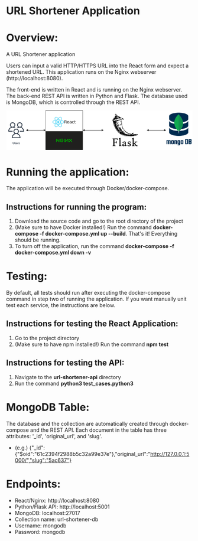 URL Shortener Application
=========================

# Overview: 
A URL Shortener application

Users can input a valid HTTP/HTTPS URL into the React form and expect a shortened URL. This application
runs on the Nginx webserver (http://localhost:8080).

The front-end is written in React and is running on the Nginx webserver.
The back-end REST API is written in Python and Flask. 
The database used is MongoDB, which is controlled through the REST API.

![Diagram](URLShortenerDiagram.png)

# Running the application:
The application will be executed through Docker/docker-compose.

## Instructions for running the program:
1. Download the source code and go to the root directory of the project
2. (Make sure to have Docker installed!) Run the command **docker-compose -f docker-compose.yml up --build**. That's it! Everything should be running.
3. To turn off the application, run the command **docker-compose -f docker-compose.yml down -v**

# Testing:
By default, all tests should run after executing the docker-compose command in step two of running the application.
If you want manually unit test each service, the instructions are below.

## Instructions for testing the React Application:
1. Go to the project directory
2. (Make sure to have npm installed!) Run the command **npm test**

## Instructions for testing the API:
1. Navigate to the **url-shortener-api** directory
2. Run the command **python3 test_cases.python3**

# MongoDB Table:
The database and the collection are automatically created through docker-compose and the REST API.
Each document in the table has three attributes: '_id', 'original_url', and 'slug'.
- (e.g.) {"_id":{"$oid":"61c2394f2988b5c32a99e37e"},"original_url":"http://127.0.0.1:5000/","slug":"5ac637"}

# Endpoints:
- React/Nginx: http://localhost:8080
- Python/Flask API: http://localhost:5001
- MongoDB: localhost:27017
- Collection name: url-shortener-db
- Username: mongodb
- Password: mongodb
